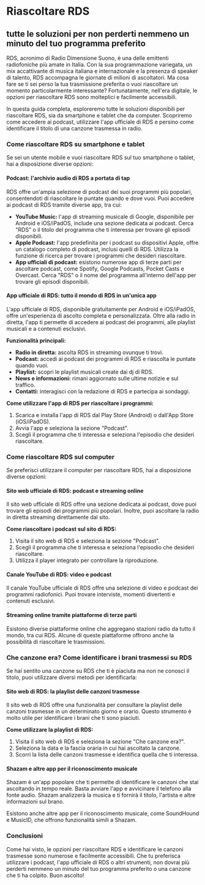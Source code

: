 # Riascoltare RDS

## tutte le soluzioni per non perderti nemmeno un minuto del tuo programma preferito

RDS, acronimo di Radio Dimensione Suono, è una delle emittenti radiofoniche più amate in Italia. Con la sua programmazione variegata, un mix accattivante di musica italiana e internazionale e la presenza di speaker di talento, RDS accompagna le giornate di milioni di ascoltatori. Ma cosa fare se ti sei perso la tua trasmissione preferita o vuoi riascoltare un momento particolarmente interessante?  Fortunatamente, nell'era digitale, le opzioni per riascoltare RDS sono molteplici e facilmente accessibili.

In questa guida completa, esploreremo tutte le soluzioni disponibili per riascoltare RDS, sia da smartphone e tablet che da computer.  Scopriremo come accedere ai podcast, utilizzare l'app ufficiale di RDS e persino come identificare il titolo di una canzone trasmessa in radio.

### Come riascoltare RDS su smartphone e tablet

Se sei un utente mobile e vuoi riascoltare RDS sul tuo smartphone o tablet, hai a disposizione diverse opzioni:

#### Podcast: l'archivio audio di RDS a portata di tap

RDS offre un'ampia selezione di podcast dei suoi programmi più popolari, consentendoti di riascoltare le puntate quando e dove vuoi.  Puoi accedere ai podcast di RDS tramite diverse app, tra cui:

* **YouTube Music:** l'app di streaming musicale di Google, disponibile per Android e iOS/iPadOS, include una sezione dedicata ai podcast.  Cerca "RDS" o il titolo del programma che ti interessa per trovare gli episodi disponibili.
* **Apple Podcast:** l'app predefinita per i podcast su dispositivi Apple, offre un catalogo completo di podcast, inclusi quelli di RDS.  Utilizza la funzione di ricerca per trovare i programmi che desideri riascoltare.
* **App ufficiali di podcast:**  esistono numerose app di terze parti per ascoltare podcast, come Spotify, Google Podcasts, Pocket Casts e Overcast.  Cerca "RDS" o il nome del programma all'interno dell'app per trovare gli episodi disponibili.

#### App ufficiale di RDS:  tutto il mondo di RDS in un'unica app

L'app ufficiale di RDS, disponibile gratuitamente per Android e iOS/iPadOS, offre un'esperienza di ascolto completa e personalizzata.  Oltre alla radio in diretta, l'app ti permette di accedere ai podcast dei programmi, alle playlist musicali e a contenuti esclusivi.

**Funzionalità principali:**

* **Radio in diretta:**  ascolta RDS in streaming ovunque ti trovi.
* **Podcast:**  accedi ai podcast dei programmi di RDS e riascolta le puntate quando vuoi.
* **Playlist:**  scopri le playlist musicali create dai dj di RDS.
* **News e informazioni:**  rimani aggiornato sulle ultime notizie e sul traffico.
* **Contatti:**  interagisci con la redazione di RDS e partecipa ai sondaggi.

**Come utilizzare l'app di RDS per riascoltare i programmi:**

1. Scarica e installa l'app di RDS dal Play Store (Android) o dall'App Store (iOS/iPadOS).
2. Avvia l'app e seleziona la sezione "Podcast".
3. Scegli il programma che ti interessa e seleziona l'episodio che desideri riascoltare.

### Come riascoltare RDS sul computer

Se preferisci utilizzare il computer per riascoltare RDS, hai a disposizione diverse opzioni:

#### Sito web ufficiale di RDS:  podcast e streaming online

Il sito web ufficiale di RDS offre una sezione dedicata ai podcast, dove puoi trovare gli episodi dei programmi più popolari.  Inoltre, puoi ascoltare la radio in diretta streaming direttamente dal sito.

**Come riascoltare i podcast sul sito di RDS:**

1. Visita il sito web di RDS e seleziona la sezione "Podcast".
2. Scegli il programma che ti interessa e seleziona l'episodio che desideri riascoltare.
3. Utilizza il player integrato per controllare la riproduzione.

#### Canale YouTube di RDS:  video e podcast

Il canale YouTube ufficiale di RDS offre una selezione di video e podcast dei programmi radiofonici.  Puoi trovare interviste, momenti divertenti e contenuti esclusivi.

#### Streaming online tramite piattaforme di terze parti

Esistono diverse piattaforme online che aggregano stazioni radio da tutto il mondo, tra cui RDS.  Alcune di queste piattaforme offrono anche la possibilità di riascoltare le trasmissioni.

### Che canzone era?  Come identificare i brani trasmessi su RDS

Se hai sentito una canzone su RDS che ti è piaciuta ma non ne conosci il titolo, puoi utilizzare diversi metodi per identificarla:

#### Sito web di RDS:  la playlist delle canzoni trasmesse

Il sito web di RDS offre una funzionalità per consultare la playlist delle canzoni trasmesse in un determinato giorno e orario.  Questo strumento è molto utile per identificare i brani che ti sono piaciuti.

**Come utilizzare la playlist di RDS:**

1. Visita il sito web di RDS e seleziona la sezione "Che canzone era?".
2. Seleziona la data e la fascia oraria in cui hai ascoltato la canzone.
3. Scorri la lista delle canzoni trasmesse e identifica quella che ti interessa.

#### Shazam e altre app per il riconoscimento musicale

Shazam è un'app popolare che ti permette di identificare le canzoni che stai ascoltando in tempo reale.  Basta avviare l'app e avvicinare il telefono alla fonte audio.  Shazam analizzerà la musica e ti fornirà il titolo, l'artista e altre informazioni sul brano.

Esistono anche altre app per il riconoscimento musicale, come SoundHound e MusicID, che offrono funzionalità simili a Shazam.

### Conclusioni

Come hai visto, le opzioni per riascoltare RDS e identificare le canzoni trasmesse sono numerose e facilmente accessibili.  Che tu preferisca utilizzare i podcast, l'app ufficiale di RDS o altri strumenti, non dovrai più perderti nemmeno un minuto del tuo programma preferito o una canzone che ti ha colpito.  Buon ascolto!


